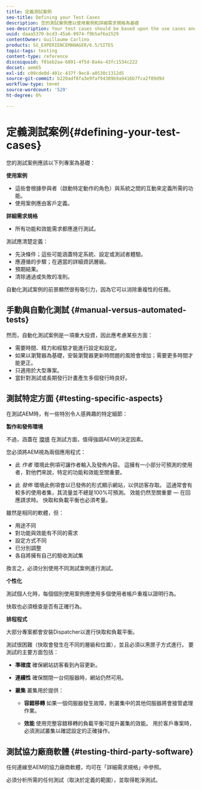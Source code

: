 ```yaml
---
title: 定義測試案例
seo-title: Defining your Test Cases
description: 您的測試案例應以使用案例和詳細需求規格為基礎
seo-description: Your test cases should be based upon the use cases and the detailed requirements specification
uuid: daaa5370-bcd3-45a6-9974-f9b5af6a1529
contentOwner: Guillaume Carlino
products: SG_EXPERIENCEMANAGER/6.5/SITES
topic-tags: testing
content-type: reference
discoiquuid: f01eb2aa-6891-4f5d-8a4a-43fc1534c222
docset: aem65
exl-id: c09cde0d-401c-437f-9ec8-a0530c1312d5
source-git-commit: b220adf6fa3e9faf94389b9a9416b7fca2f89d9d
workflow-type: tm+mt
source-wordcount: '529'
ht-degree: 0%

---
```


# 定義測試案例{#defining-your-test-cases}

您的測試案例應該以下列專案為基礎：

**使用案例**

* 這些會根據參與者（啟動特定動作的角色）與系統之間的互動來定義所需的功能。
* 使用案例應由客戶定義。

**詳細需求規格**

* 所有功能和效能需求都應進行測試。

測試應清楚定義：

* 先決條件；這些可能涵蓋特定系統、設定或測試者體驗。
* 應遵循的步驟；在適當的詳細資訊層級。
* 預期結果。
* 清除通過或失敗的准則。

自動化測試案例的前景顯然很有吸引力，因為它可以消除重複性的任務。

## 手動與自動化測試 {#manual-versus-automated-tests}

然而，自動化測試案例是一項重大投資，因此應考慮某些方面：

* 需要時間、精力和經驗才能進行設定和設定。
* 如果以瀏覽器為基礎，安裝瀏覽器更新時問題的風險會增加；需要更多時間才能更正。
* 只適用於大型專案。
* 當針對測試或長期發行計畫產生多個發行時良好。

## 測試特定方面 {#testing-specific-aspects}

在測試AEM時，有一些特別令人感興趣的特定細節：

**製作和發佈環境**

不過，涵蓋在 [環境](/help/sites-developing/the-basics.md#environments) 在測試方面，值得強調AEM的決定因素。

您必須將AEM視為兩個應用程式：

* 此 *作者* 環境此例項可讓作者輸入及發佈內容。
這擁有一小部分可預測的使用者，對他們來說，特定的功能和效能至關重要。

* 此 *發佈* 環境此例項會以已發佈的形式顯示網站，以供訪客存取。
這通常會有較多的使用者集，其流量並不總是100%可預測。 效能仍然至關重要 — 在回應請求時。 快取和負載平衡也必須考量。

雖然是相同的軟體，但：

* 用途不同
* 對功能與效能有不同的需求
* 設定方式不同
* 已分別調整
* 各自將擁有自己的驗收測試集

換言之，必須分別使用不同測試案例進行測試。

**个性化**

測試個人化時，每個個別使用案例應使用多個使用者帳戶重複以證明行為。

快取也必須檢查是否有正確行為。

**排程程式**

大部分專案都會安裝Dispatcher以進行快取和負載平衡。

測試很困難（快取會發生在不同的層級和位置），並且必須以黑匣子方式進行。 要測試的主要方面包括：

* **準確度**
確保網站訪客看到內容更新。

* **連續性**
確保關閉一台伺服器時，網站仍然可用。

* **叢集**
叢集用於提供：

   * **容錯移轉**
如果一個伺服器發生故障，則叢集中的其他伺服器將會接管處理作業。

   * **效能**
使用完整容錯移轉的負載平衡可提升叢集的效能。
用於客戶專案時，必須測試叢集以確認設定的正確操作。

## 測試協力廠商軟體 {#testing-third-party-software}

任何連線至AEM的協力廠商軟體，均可在「詳細需求規格」中參照。

必須分析所需的任何測試（取決於定義的範圍），並取得乾淨測試。
